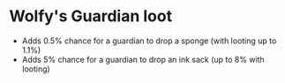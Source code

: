 # Wolfy's Guardian loot

- Adds 0.5% chance for a guardian to drop a sponge (with looting up to 1.1%)
- Adds 5% chance for a guardian to drop an ink sack (up to 8% with looting)